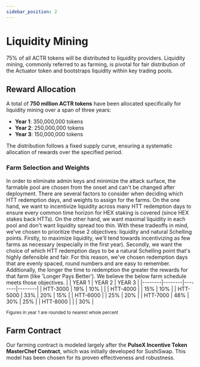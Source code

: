 ```yaml
---
sidebar_position: 2
---
```


# Liquidity Mining

75% of all ACTR tokens will be distributed to liquidity providers. Liquidity mining, commonly referred to as farming, is pivotal for fair distribution of the Actuator token and bootstraps liquidity within key trading pools.

## Reward Allocation

A total of **750 million ACTR tokens** have been allocated specifically for liquidity mining over a span of three years:

- **Year 1**: 350,000,000 tokens
- **Year 2**: 250,000,000 tokens
- **Year 3**: 150,000,000 tokens

The distribution follows a fixed supply curve, ensuring a systematic allocation of rewards over the specified period.

### Farm Selection and Weights
In order to eliminate admin keys and minimize the attack surface, the farmable pool are chosen from the onset and can't be changed after deployment. 
There are several factors to consider when deciding which HTT redemption days, and weights to assign for the farms. On the one hand, we want to incentivize liquidity across many HTT redemption days to ensure every common time horizon for HEX staking is covered (since HEX stakes back HTTs). On the other hand, we want maximal liquidity in each pool and don't want liquidity spread too thin. With these tradeoffs in mind, we've chosen to prioritize these 2 objectives: liquidity and natural Schelling points. Firstly, to maximize liquidity, we'll tend towards incentivizing as few farms as necessary (especially in the first year). Secondly, we want the choice of which HTT redemption days to be a natural Schelling point that's highly defensible and fair. For this reason, we've chosen redemption days that are evenly spaced, round numbers and are easy to remember. Additionally, the longer the time to redemption the greater the rewards for that farm (like 'Longer Pays Better'). We believe the below farm schedule meets those objectives. 
|        | YEAR 1 | YEAR 2 | YEAR 3 |
|--------|--------|--------|--------|
| HTT-3000 | 19%  | 10%     |        |
| HTT-4000 |      | 15%    | 10%     |
| HTT-5000 | 33%  | 20%    | 15%    |
| HTT-6000 |      | 25%    | 20%    |
| HTT-7000 | 48%  | 30%    | 25%    |
| HTT-8000 |      |        | 30%    |

<small>Figures in year 1 are rounded to nearest whole percent</small>

## Farm Contract

Our farming contract is modeled largely after the **PulseX Incentive Token MasterChef Contract**, which was initially developed for SushiSwap. This model has been chosen for its proven effectiveness and robustness.

